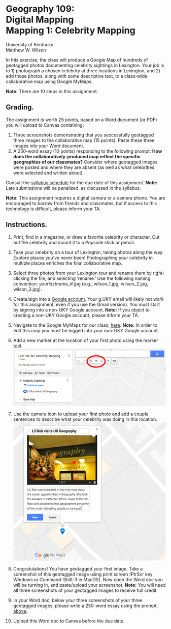# Geography 109:<br>Digital Mapping<br>Mapping 1: Celebrity Mapping

University of Kentucky
<br>Matthew W. Wilson

In this exercise, the class will produce a Google Map of hundreds of geotagged photos documenting celebrity sightings in Lexington. Your job is to 1) photograph a chosen celebrity at three locations in Lexington, and 2) add those photos, along with some descriptive text, to a class-wide collaborative map using Google MyMaps.

**Note:** There are 10 steps in this assignment.

## Grading.

The assignment is worth 25 points, based on a Word document (or PDF) you will upload to Canvas containing:
1. Three screenshots demonstrating that you successfully geotagged three images to the collaborative map (15 points). Paste these three images into your Word document.
2. A 250-word essay (10 points) responding to the following prompt: **How does the collaboratively-produced map reflect the specific geographies of our classmates?** Consider where geotagged images were posted and where they are absent (as well as what celebrities were selected and written about).

Consult the [syllabus schedule](../syllabus.md#viii-schedule) for the due date of this assignment. **Note:** Late submissions will be penalized, as discussed in the syllabus.

**Note:** This assignment requires a digital camera or a camera phone. You are encouraged to borrow from friends and classmates, but if access to this technology is difficult, please inform your TA.

## Instructions.

1. Print, find in a magazine, or draw a favorite celebrity or character. Cut out the celebrity and mount it to a Popsicle stick or pencil.

2. Take your celebrity on a tour of Lexington, taking photos along the way. Explore places you’ve never been! Photographing your celebrity in multiple places enriches the final collaborative map.

3. Select three photos from your Lexington tour and rename them
by right-clicking the file, and selecting ‘rename.’ Use the following naming convention: *yourlastname_#*.jpg (e.g., wilson_1.jpg, wilson_2.jpg, wilson_3.jpg).

4. Create/sign into a [Google account](https://myaccount.google.com/). Your g.UKY email will likely not work for this assignment, even if you use the Gmail version). You must start by signing into a non-UKY Google account. **Note:** If you object to creating a non-UKY Google account, please inform your TA.

5. Navigate to the Google MyMaps for our class, [here](https://drive.google.com/open?id=1yE3DQCQvpT6YlbqdeQX6xj0jo7tmA_Wu&usp=sharing). **Note:** In order to edit this map you must be logged into your non-UKY Google account.

6. Add a new marker at the location of your first photo using the marker tool.<br>![Google MyMaps Marker](assets/images/googlemymaps-add-marker.png)

7. Use the camera icon to upload your first photo and add a couple sentences to describe what your celebrity was doing in this location.<br> ![Google MyMaps Add Photo and Narrative](assets/images/googlemymaps-add-image.png)

8. Congratulations! You have geotagged your first image. Take a screenshot of this geotagged image using print screen (PtrScr key Windows or Command-Shift-3 in MacOS). Now open the Word doc you will be turning in, and paste/upload your screenshot. **Note:** You will need all three screenshots of your geotagged images to receive full credit.

9. In your Word doc, below your three screenshots of your three geotagged images, please write a 250-word essay using the  prompt, [above](mapping-1-instructions.md#grading).

10. Upload this Word doc to Canvas before the due date.